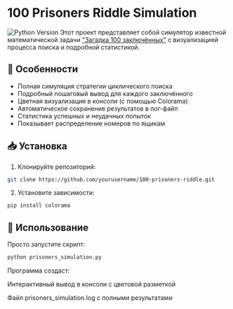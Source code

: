 # 100 Prisoners Riddle Simulation

![Python Version](https://img.shields.io/badge/python-3.7%2B-blue)
Этот проект представляет собой симулятор известной математической задачи ["Загадка 100 заключённых"](https://en.wikipedia.org/wiki/100_prisoners_problem) с визуализацией процесса поиска и подробной статистикой.

## 📌 Особенности

- Полная симуляция стратегии циклического поиска
- Подробный пошаговый вывод для каждого заключённого
- Цветная визуализация в консоли (с помощью Colorama)
- Автоматическое сохранение результатов в лог-файл
- Статистика успешных и неудачных попыток
- Показывает распределение номеров по ящикам

## 📥 Установка

1. Клонируйте репозиторий:
```bash
git clone https://github.com/yourusername/100-prisoners-riddle.git
```

2. Установите зависимости:
```bash
pip install colorama
```

## 🚀 Использование
Просто запустите скрипт:

```bash
python prisoners_simulation.py
```

Программа создаст:

Интерактивный вывод в консоли с цветовой разметкой

Файл prisoners_simulation.log с полными результатами
